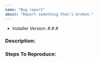 ```yaml
---
name: "Bug report"
about: "Report something that's broken."
---
```


<!-- DO NOT THROW THIS AWAY -->
<!-- Fill out the FULL versions with patch versions -->

- Installer Version: #.#.#

### Description:


### Steps To Reproduce:

